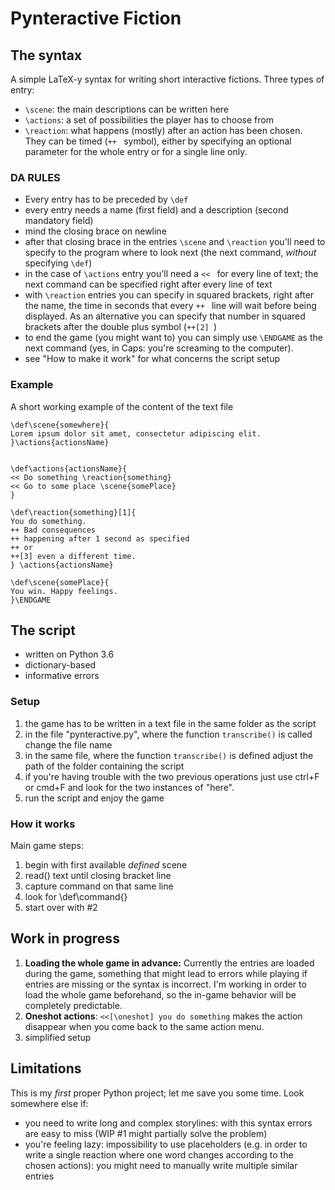 # Pynteractive Fiction

## The syntax

A simple LaTeX-y syntax for writing short interactive fictions.
Three types of entry: 
* `\scene`: the main descriptions can be written here 
* `\actions`: a set of possibilities the player has to choose from 
* `\reaction`: what happens (mostly) after an action has been chosen. They can be timed (`++ ` symbol), either by specifying an optional parameter for the whole entry or for a single line only.

### DA RULES
- Every entry has to be preceded by `\def`
- every entry needs a name (first field) and a description (second mandatory field)
- mind the closing brace on newline
- after that closing brace in the entries `\scene` and `\reaction` you'll need to specify to the program where to look next (the next command, *without* specifying `\def`)
- in the case of `\actions` entry you'll need a `<< ` for every line of text; the next command can be specified right after every line of text
- with `\reaction` entries you can specify in squared brackets, right after the name, the time in seconds that every `++ ` line will wait before being displayed. As an alternative you can specify that number in squared brackets after the double plus symbol (`++[2] `) 
- to end the game (you might want to) you can simply use `\ENDGAME` as the next command (yes, in Caps: you're screaming to the computer).
- see "How to make it work" for what concerns the script setup

### Example
A short working example of the content of the text file
```
\def\scene{somewhere}{
Lorem ipsum dolor sit amet, consectetur adipiscing elit.
}\actions{actionsName}


\def\actions{actionsName}{
<< Do something \reaction{something}
<< Go to some place \scene{somePlace}
}

\def\reaction{something}[1]{
You do something.
++ Bad consequences
++ happening after 1 second as specified
++ or
++[3] even a different time.
} \actions{actionsName}

\def\scene{somePlace}{
You win. Happy feelings.
}\ENDGAME
```

## The script
* written on Python 3.6
* dictionary-based
* informative errors

### Setup
1. the game has to be written in a text file in the same folder as the script
2. in the file "pynteractive.py", where the function `transcribe()` is called change the file name
3. in the same file, where the function `transcribe()` is defined adjust the path of the folder containing the script 
4. if you're having trouble with the two previous operations just use ctrl+F or cmd+F and look for the two instances of "here".
5. run the script and enjoy the game

### How it works
Main game steps:
1. begin with first available _defined_ scene
2. read() text until closing bracket line
3. capture command on that same line
4. look for \def\command{}
5. start over with #2

## Work in progress
1. **Loading the whole game in advance:** Currently the entries are loaded during the game, something that might lead to errors while playing if entries are missing or the syntax is incorrect. I'm working in order to load the whole game beforehand, so the in-game behavior will be completely predictable.
2. **Oneshot actions**: `<<[\oneshot] you do something` makes the action disappear when you come back to the same action menu.
3. simplified setup

## Limitations
This is my *first* proper Python project; let me save you some time. 
Look somewhere else if:
* you need to write long and complex storylines: with this syntax errors are easy to miss (WIP #1 might partially solve the problem)
* you're feeling lazy: impossibility to use placeholders (e.g. in order to write a single reaction where one word changes according to the chosen actions): you might need to manually write multiple similar entries


